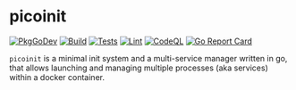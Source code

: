 # picoinit

[![PkgGoDev](https://pkg.go.dev/badge/github.com/tuxgal/picoinit)](https://pkg.go.dev/github.com/tuxgal/picoinit) [![Build](https://github.com/tuxgal/picoinit/actions/workflows/build.yml/badge.svg)](https://github.com/tuxgal/picoinit/actions/workflows/build.yml) [![Tests](https://github.com/tuxgal/picoinit/actions/workflows/tests.yml/badge.svg)](https://github.com/tuxgal/picoinit/actions/workflows/tests.yml) [![Lint](https://github.com/tuxgal/picoinit/actions/workflows/lint.yml/badge.svg)](https://github.com/tuxgal/picoinit/actions/workflows/lint.yml) [![CodeQL](https://github.com/tuxgal/picoinit/actions/workflows/codeql-analysis.yml/badge.svg)](https://github.com/tuxgal/picoinit/actions/workflows/codeql-analysis.yml) [![Go Report Card](https://goreportcard.com/badge/github.com/tuxgal/picoinit)](https://goreportcard.com/report/github.com/tuxgal/picoinit)

`picoinit` is a minimal init system and a multi-service manager written in
go, that allows launching and managing multiple processes (aka services)
within a docker container.
